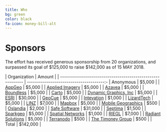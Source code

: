 ```yaml
---
title: Who
bg: green
color: black
fa-icon: money-bill-alt
---
```


# Sponsors

The effort has received generous sponsorship from 20 organizations, and
surpassed its goal of $125,000 to raise $142,000 as of 15 MAY 2018.

| Organization                                                | Amount                                  |
| ----------------------------------------------------------- | ---------------------------------------:-
| Anonymous                                                   |                    $5,000                |
| [AppGeo](https://www.appgeo.com/)                           |                    $5,000                |
| [Applied Imagery](http://appliedimagery.com/)               |                    $5,000                |
| [Azavea](https://www.azavea.com/)                           |                    $5,000                |
| [Boundless](https://boundlessgeo.com/)                      |                    $5,000                |
| [Carto](https://carto.com/)                                 |                    $5,000                |
| [Dynamic Graphics, Inc](http://www.dgi.com/)                |                    $5,000                |
| [ESRI](https://www.esri.com/en-us/home)                     |                   $30,000                |
| [GeoCue](http://geocue.com/)                                |                    $5,000                |
| [Intevation](https://intevation.de/)                        |                    $1,000                |
| [LizardTech](https://www.lizardtech.com/)                   |                    $5,000                |
| [LINZ](https://www.linz.govt.nz/)                           |                    $7,000                |
| [Mapbox](https://www.mapbox.com/)                           |                    $5,000                |
| [Mobile Geographics](https://www.mobilegeographics.com/)    |                      $500                |
| [Oslandia](http://oslandia.com/)                            |                    $2,000                |
| [Safe Software](https://safe.com)                           |                   $31,000                |
| [Septima](https://septima.dk/)                              |                    $1,500                |
| [Sparkgeo](http://www.sparkgeo.com/)                        |                    $5,000                |
| [Spatial Networks](https://www.spatialnetworks.com/)        |                    $1,000                |
| [RIEGL](http://www.riegl.com/)                              |                    $7,000                |
| [Radiant Solutions](http://www.radiantsolutions.com/)       |                    $5,000                |
| [Terranodo](http:/http://terranodo.io/)                     |                      $500                |
| [The Timoney Group](http://www.thetimoneygroup.com/)        |                      $500                |
| Total                                                       |                  $142,000                |

<p></p>

